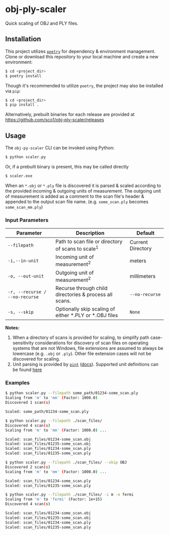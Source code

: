 # obj-ply-scaler
Quick scaling of OBJ and PLY files.

## Installation
This project utilizes [`poetry`](https://python-poetry.org/) for dependency & environment management. Clone or download this repository to your local machine and create a new environment:

```bash
$ cd <project_dir>
$ poetry install
```

Though it's recommended to utilize `poetry`, the project may also be installed via `pip`:

```bash
$ cd <project_dir>
$ pip install .
```

Alternatively, prebuilt binaries for each release are provided at https://github.com/sco1/obj-ply-scaler/releases

## Usage
The `obj-py-scaler` CLI can be invoked using Python:
```bash
$ python scaler.py
```

Or, if a prebuilt binary is present, this may be called directly
```bash
$ scaler.exe
```

When an `*.obj` or `*.ply` file is discovered it is parsed & scaled according to the provided incoming & outgoing units of measurement. The outgoing unit of measurement is added as a comment to the scan file's header & appended to the output scan file name. (e.g. `some_scan.ply` becomes `some_scan_mm.ply`)

### Input Parameters
| Parameter                      | Description                                                  | Default           |
|--------------------------------|--------------------------------------------------------------|-------------------|
| `--filepath`                   | Path to scan file or directory of scans to scale<sup>1</sup> | Current Directory |
| `-i,--in-unit`                 | Incoming unit of measurement<sup>2</sup>                     | meters            |
| `-o, --out-unit`               | Outgoing unit of measurement<sup>2</sup>                     | millimeters       |
| `-r, --recurse / --no-recurse` | Recurse through child directories & process all scans.       | `--no-recurse`    |
| `-s, --skip`                   | Optionally skip scaling of either *.PLY or *.OBJ files       | `None`            |

**Notes:**
1. When a directory of scans is provided for scaling, to simplify path case-sensitivity considerations for discovery of scan files on operating systems that are not Windows, file extensions are assumed to always be lowercase (e.g. `.obj` or `.ply`). Other file extension cases will not be discovered for scaling.
2. Unit parsing is provided by [`pint`](https://github.com/hgrecco/pint) ([docs](https://pint.readthedocs.io/en/latest/)). Supported unit definitions can be found [here](https://github.com/hgrecco/pint/blob/master/pint/default_en.txt)

### Examples

```bash
$ python scaler.py --filepath some_path/01234-some_scan.ply
Scaling from 'm' to 'mm' (Factor: 1000.0)
Discovered 1 scan(s)

Scaled: some_path/01234-some_scan.ply
```

```bash
$ python scaler.py --filepath ./scan_files/
Discovered 4 scan(s)
Scaling from 'm' to 'mm' (Factor: 1000.0) ...

Scaled: scan_files/01234-some_scan.obj
Scaled: scan_files/01235-some_scan.obj
Scaled: scan_files/01234-some_scan.ply
Scaled: scan_files/01235-some_scan.ply
```

```bash
$ python scaler.py --filepath ./scan_files/ --skip OBJ
Discovered 2 scan(s)
Scaling from 'm' to 'mm' (Factor: 1000.0) ...

Scaled: scan_files/01234-some_scan.ply
Scaled: scan_files/01235-some_scan.ply
```

```bash
$ python scaler.py --filepath ./scan_files/ -i m -o fermi
Scaling from 'm' to 'fermi' (Factor: 1e+15)
Discovered 4 scan(s)

Scaled: scan_files/01234-some_scan.obj
Scaled: scan_files/01235-some_scan.obj
Scaled: scan_files/01234-some_scan.ply
Scaled: scan_files/01235-some_scan.ply
```
